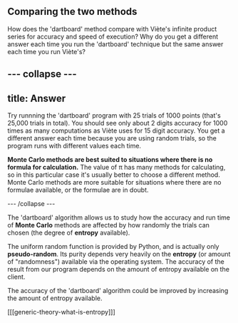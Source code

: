 ## Comparing the two methods

How does the 'dartboard' method compare with Viète's infinite product series for accuracy and speed of execution? Why do you get a different answer each time you run the 'dartboard' technique but the same answer each time you run Viète's?

--- collapse ---
---
title: Answer
---

Try runnning the 'dartboard' program with 25 trials of 1000 points (that's 25,000 trials in total). You should see only about 2 digits accuracy for 1000 times as many computations as Viète uses for 15 digit accuracy. You get a different answer each time because you are using random trials, so the program runs with different values each time.

**Monte Carlo methods are best suited to situations where there is no formula for calculation.** The value of π has many methods for calculating, so in this particular case it's usually better to choose a different method. Monte Carlo methods are more suitable for situations where there are no formulae available, or the formulae are in doubt.

--- /collapse ---

The 'dartboard' algorithm allows us to study how the accuracy and run time of **Monte Carlo** methods are affected by how randomly the trials can chosen (the degree of **entropy** available).

The uniform random function is provided by Python, and is actually only **pseudo-random**. Its purity depends very heavily on the **entropy** (or amount of "randomness") available via the operating system. The accuracy of the result from our program depends on the amount of entropy available on the client.

The accuracy of the 'dartboard' algorithm could be improved by increasing the amount of entropy available.

[[[generic-theory-what-is-entropy]]]
